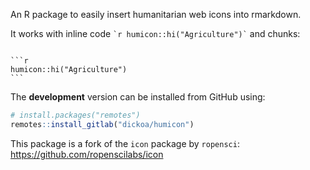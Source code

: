 
<!-- README.md is generated from README.Rmd. Please edit that file -->

An R package to easily insert humanitarian web icons into rmarkdown.

It works with inline code `` `r humicon::hi("Agriculture")` `` and
chunks:

```` 

```r
humicon::hi("Agriculture")
```
````

The **development** version can be installed from GitHub using:

``` r
# install.packages("remotes")
remotes::install_gitlab("dickoa/humicon")
```

This package is a fork of the `icon` package by `ropensci`:
<https://github.com/ropenscilabs/icon>
